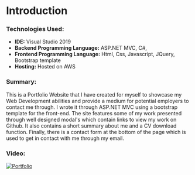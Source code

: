 # Introduction	

### Technologies Used:

+ **IDE:** Visual Studio 2019
+ **Backend Programming Language:** ASP.NET MVC, C#,
+ **Frontend Programming Language:**  Html, Css, Javascript, JQuery, Bootstrap template
+ **Hosting:** Hosted on AWS

### Summary:
This is a Portfolio Website that I have created for myself to showcase my Web Development abilities and provide a medium for potential employers to contact me through. I wrote it through ASP.NET MVC using a bootstrap template for the front-end. The site features some of my work presented through well designed modal's which contain links to view my work on Github. It also contains a short summary about me and a CV download function. Finally, there is a contact form at the bottom of the page which is used to get in contact with me through my email.


### Video:
[![Portfolio](http://img.youtube.com/vi/3l2arO6yFr4/0.jpg)](https://www.youtube.com/watch?v=3l2arO6yFr4 "Portfolio")
